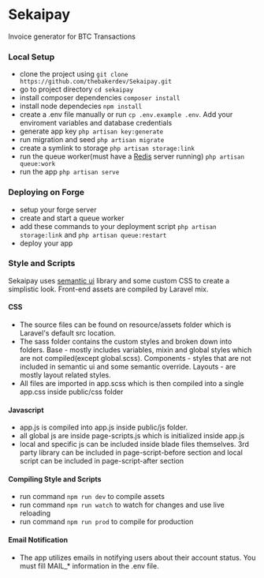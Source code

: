 # Sekaipay
Invoice generator for BTC Transactions

### Local Setup
- clone the project using `git clone https://github.com/thebakerdev/Sekaipay.git`
- go to project directory `cd sekaipay`
- install composer dependencies `composer install`
- install node dependecies `npm install`
- create a .env file manually or run `cp .env.example .env`. Add your enviroment variables and database credentials
- generate app key `php artisan key:generate`
- run migration and seed `php artisan migrate`
- create a symlink to storage `php artisan storage:link`
- run the queue worker(must have a [Redis](https://redis.io/) server running) `php artisan queue:work`
- run the app `php artisan serve`

### Deploying on Forge
- setup your forge server
- create and start a queue worker
- add these commands to your deployment script `php artisan storage:link` and `php artisan queue:restart`
- deploy your app

### Style and Scripts
Sekaipay uses [semantic ui](https://semantic-ui.com) library and some custom CSS to create a simplistic look.
Front-end assets are compiled by Laravel mix.

#### CSS
- The source files can be found on resource/assets folder which is Laravel's default src location.
- The sass folder contains the custom styles and broken down into folders. Base - mostly includes variables, mixin and global styles which are not compiled(except global.scss). Components - styles that are not included in semantic ui and some semantic override. Layouts - are mostly layout related styles.
- All files are imported in app.scss which is then compiled into a single app.css inside public/css folder

#### Javascript
- app.js is compiled into app.js inside public/js folder.
- all global js are inside page-scripts.js which is initialized inside app.js
- local and specific js can be included inside blade files themselves. 3rd party library can be included in page-script-before section and local script can be included in page-script-after section

#### Compiling Style and Scripts
- run command `npm run dev` to compile assets
- run command `npm run watch` to watch for changes and use live reloading
- run command `npm run prod` to compile for production

#### Email Notification
- The app utilizes emails in notifying users about their account status. You must fill MAIL_* information in the .env file.